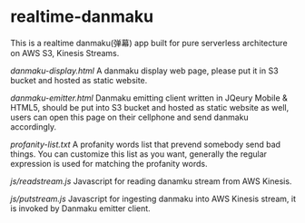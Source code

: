 # realtime-danmaku
This is a realtime danmaku(弹幕) app built for pure serverless architecture on AWS S3, Kinesis Streams.

*danmaku-display.html*
A danmaku display web page, please put it in S3 bucket and hosted as static website.

*danmaku-emitter.html*
Danmaku emitting client written in JQeury Mobile & HTML5, should be put into S3 bucket and hosted as static website as well, users can open this page on their cellphone and send danmaku accordingly.

*profanity-list.txt*
A profanity words list that prevend somebody send bad things. You can customize this list as you want, generally the regular expression is used for matching the profanity words.

*js/readstream.js*
Javascript for reading danamku stream from AWS Kinesis.

*js/putstream.js*
Javascript for ingesting danmaku into AWS Kinesis stream, it is invoked by Danmaku emitter client.
